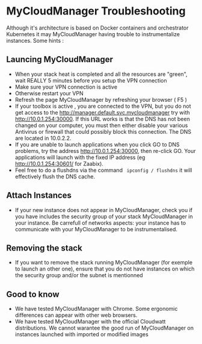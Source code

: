 # MyCloudManager Troubleshooting

Although it's architecture is based on Docker containers and orchestrator Kubernetes it may MyCloudManager having trouble to instrumentalize instances. Some hints :


## Launcing MyCloudManager
* When your stack heat is completed and all the resources are "green", wait REALLY 5 minutes before you setup the VPN connection
* Make sure your VPN connection is active
* Otherwise restart your VPN
* Refresh the page MyCloudManager by refreshing your browser ( F5 )
* If your toolbox is active , you are connected to the VPN, but you do not get access to the http://manager.default.svc.mycloudmanager try with http://10.0.1.254:30000. If this URL works is that the DNS has not been changed on your computer, you must then either disable your various Antivirus or firewall that could possibly block this connection. The DNS are located in 10.0.2.2.
* If you are unable to launch applications when you click GO to DNS problems, try the address
http://10.0.1.254:30000, then re-click GO. Your applications will launch with the fixed IP address (eg http://10.0.1.254:30601/ for Zaabix).
* Feel free to do a flushdns via the command ` ipconfig / flushdns` it will effectively flush the DNS cache.

## Attach Instances
* If your new instance does not appear in MyCloudManager, check you if you have includes the security group of your stack MyCloudManager in your instance. Be carrefull of networks aspects: your instance has to communicate with your MyCloudManager to be instrumentalised.

## Removing the stack
* If you want to remove the stack running MyCloudManager (for exemple to launch an other one), ensure that you do not have instances on which the security group and/or the subnet is mentionned

## Good to know
* We have tested MyCloudManager with Chrome. Some ergonomic differences can appear with other web browsers.
* We have tested MyCloudManager with the official Cloudwatt distributions. We cannot warantee the good run of MyCloudManager on instances launched with imported or modified images
